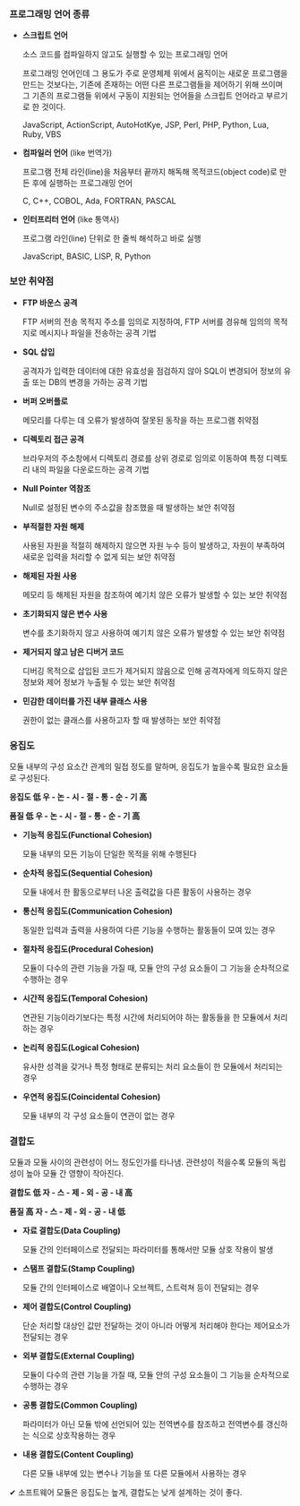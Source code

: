 ### 프로그래밍 언어 종류

- **스크립트 언어**

    소스 코드를 컴파일하지 않고도 실행할 수 있는 프로그래밍 언어

    프로그래밍 언어인데 그 용도가 주로 운영체제 위에서 움직이는 새로운 프로그램을 만드는 것보다는, 기존에 존재하는 어떤 다른 프로그램들을 제어하기 위해 쓰이며 그 기존의 프로그램들 위에서 구동이 지원되는 언어들을 스크립트 언어라고 부르기로 한 것이다.

    JavaScript, ActionScript, AutoHotKye, JSP, Perl, PHP, Python, Lua, Ruby, VBS

- **컴파일러 언어** (like 번역가)

    프로그램 전체 라인(line)을 처음부터 끝까지 해독해 목적코드(object code)로 만든 후에 실행하는 프로그래밍 언어

    C, C++, COBOL, Ada, FORTRAN, PASCAL

- **인터프리터 언어** (like 통역사)

    프로그램 라인(line) 단위로 한 줄씩 해석하고 바로 실행

    JavaScript, BASIC, LISP, R, Python

### 보안 취약점

- **FTP 바운스 공격**

    FTP 서버의 전송 목적지 주소를 임의로 지정하여, FTP 서버를 경유해 임의의 목적지로 메시지나 파일을 전송하는 공격 기법

- **SQL 삽입**

    공격자가 입력한 데이터에 대한 유효성을 점검하지 않아 SQL이 변경되어 정보의 유출 또는 DB의 변경을 가하는 공격 기법

- **버퍼 오버플로**

    메모리를 다루는 데 오류가 발생하여 잘못된 동작을 하는 프로그램 취약점

- **디렉토리 접근 공격**

    브라우저의 주소창에서 디렉토리 경로를 상위 경로로 임의로 이동하여 특정 디렉토리 내의 파일을 다운로드하는 공격 기법

- **Null Pointer 역참조**

    Null로 설정된 변수의 주소값을 참조했을 때 발생하는 보안 취약점

- **부적절한 자원 해제**

    사용된 자원을 적절히 해제하지 않으면 자원 누수 등이 발생하고, 자원이 부족하여 새로운 입력을 처리할 수 없게 되는 보안 취약점

- **해제된 자원 사용**

    메모리 등 해제된 자원을 참조하여 예기치 않은 오류가 발생할 수 있는 보안 취약점

- **초기화되지 않은 변수 사용**

    변수를 초기화하지 않고 사용하여 예기치 않은 오류가 발생할 수 있는 보안 취약점

- **제거되지 않고 남은 디버거 코드**

    디버깅 목적으로 삽입된 코드가 제거되지 않음으로 인해 공격자에게 의도하지 않은 정보와 제어 정보가 누출될 수 있는 보안 취약점

- **민감한 데이터를 가진 내부 클래스 사용**

    권한이 없는 클래스를 사용하고자 할 때 발생하는 보안 취약점

### 응집도

모듈 내부의 구성 요소간 관계의 밀접 정도를 말하며, 응집도가 높을수록 필요한 요소들로 구성된다.

**응집도 低 우 - 논 - 시 - 절 - 통 - 순 - 기 高**

**품질 低 우 - 논 - 시 - 절 - 통 - 순 - 기 高**

- **기능적 응집도(Functional Cohesion)**

    모듈 내부의 모든 기능이 단일한 목적을 위해 수행된다

- **순차적 응집도(Sequential Cohesion)**

    모듈 내에서 한 활동으로부터 나온 출력값을 다른 활동이 사용하는 경우

- **통신적 응집도(Communication Cohesion)**

    동일한 입력과 출력을 사용하여 다른 기능을 수행하는 활동들이 모여 있는 경우

- **절차적 응집도(Procedural Cohesion)**

    모듈이 다수의 관련 기능을 가질 때, 모듈 안의 구성 요소들이 그 기능을 순차적으로 수행하는 경우

- **시간적 응집도(Temporal Cohesion)**

    연관된 기능이라기보다는 특정 시간에 처리되어야 하는 활동들을 한 모듈에서 처리하는 경우

- **논리적 응집도(Logical Cohesion)**

    유사한 성격을 갖거나 특정 형태로 분류되는 처리 요소들이 한 모듈에서 처리되는 경우

- **우연적 웅집도(Coincidental Cohesion)**

    모듈 내부의 각 구성 요소들이 연관이 없는 경우

### 결합도

모듈과 모듈 사이의 관련성이 어느 정도인가를 타나냄. 관련성이 적을수록 모듈의 독립성이 높아 모듈 간 영향이 작아진다.

**결합도 低 자 - 스 - 제 - 외 - 공 - 내 高**

**품질 高 자 - 스 - 제 - 외 - 공 - 내 低**

- **자료 결합도(Data Coupling)**

    모듈 간의 인터페이스로 전달되는 파라미터를 통해서만 모듈 상호 작용이 발생

- **스탬프 결합도(Stamp Coupling)**

    모듈 간의 인터페이스로 배열이나 오브젝트, 스트럭쳐 등이 전달되는 경우

- **제어 결합도(Control Coupling)**

    단순 처리할 대상인 값만 전달하는 것이 아니라 어떻게 처리해야 한다는 제어요소가 전달되는 경우

- **외부 결합도(External Coupling)**

    모듈이 다수의 관련 기능을 가질 때, 모듈 안의 구성 요소들이 그 기능을 순차적으로 수행하는 경우

- **공통 결합도(Common Coupling)**

    파라미터가 아닌 모듈 밖에 선언되어 있는 전역변수를 참조하고 전역변수를 갱신하는 식으로 상호작용하는 경우

- **내용 결합도(Content Coupling)**

    다른 모듈 내부에 있는 변수나 기능을 또 다른 모듈에서 사용하는 경우

✔ 소프트웨어 모듈은 응집도는 높게, 결합도는 낮게 설계하는 것이 좋다.
